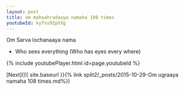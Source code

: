 ```yaml
---
layout: post
title: om mahaahradaaya namaha 108 times
youtubeId: kyTxs9IpVXg
---
```

 
 
Om Sarva lochanaaya nama 
 
 -  Who sees everything (Who has eyes every where) 
 
  
 
  
 
 
 
 
 
 


{% include youtubePlayer.html id=page.youtubeId %}
 
[Next]({{ site.baseurl }}{% link  split2/_posts/2015-10-29-Om ugraaya namaha 108 times.md%})
 
